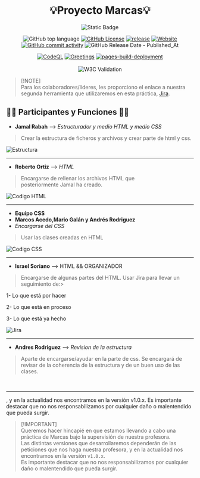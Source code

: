 
<h1 align="center">💡Proyecto Marcas💡</h1>


<div align="center">
  
![Static Badge](https://img.shields.io/badge/Saludo-Bienvenidos%20a%20nuestra%20Practica-orange?style=for-the-badge&logo=bandsintown&logoColor=%23fff)

![GitHub top language](https://img.shields.io/github/languages/top/IsraC0d33/Proyecto1Marcas?logo=html5)
[![GitHub License](https://img.shields.io/github/license/IsraC0d33/Proyecto1Marcas)](https://github.com/IsraC0d33/Proyecto1Marcas?tab=MIT-1-ov-file#readme)
[![release](https://img.shields.io/github/v/release/IsraC0d33/Proyecto1Marcas)](https://github.com/IsraC0d33/Proyecto1Marcas/releases)
[![Website](https://img.shields.io/website?url=https%3A%2F%2Fisrac0d33.github.io%2FProyecto1Marcas%2F&logo=webauthn&logoColor=%23000&labelColor=%23fff)](https://israc0d33.github.io/Proyecto1Marcas/)
[![GitHub commit activity](https://img.shields.io/github/commit-activity/t/IsraC0d33/Proyecto1Marcas)](https://github.com/IsraC0d33/Proyecto1Marcas/graphs/contributors)
![GitHub Release Date - Published_At](https://img.shields.io/github/release-date/IsraC0d33/Proyecto1Marcas?display_date=published_at&logo=wakatime&logoColor=%23EE3124)


[![CodeQL](https://github.com/IsraC0d33/Proyecto1Marcas/actions/workflows/codeql.yml/badge.svg)](https://github.com/IsraC0d33/Proyecto1Marcas/actions/workflows/codeql.yml)
[![Greetings](https://github.com/IsraC0d33/Proyecto1Marcas/actions/workflows/greetings.yml/badge.svg)](https://github.com/IsraC0d33/Proyecto1Marcas/actions/workflows/greetings.yml)
[![pages-build-deployment](https://github.com/IsraC0d33/Proyecto1Marcas/actions/workflows/pages/pages-build-deployment/badge.svg)](https://github.com/IsraC0d33/Proyecto1Marcas/actions/workflows/pages/pages-build-deployment)
<br>
<br>
![W3C Validation](https://img.shields.io/w3c-validation/html?targetUrl=https%3A%2F%2Fvalidator.w3.org%2Fnu%3F%2Fdoc%3Dhttps%253A%252F%252Fgithub.com%252FIsraC0d33%252FProyecto1Marcas%252Fblob%252Fmain%252Findex.html&preset=HTML%2C%20SVG%201.1%2C%20MathML%203.0&style=plastic&logo=w3schools)
</div>

> [!NOTE]\
> Para los colaboradores/líderes, les proporciono el enlace a nuestra segunda herramienta que utilizaremos en esta práctica, [Jira](https://pruebaisra.atlassian.net/jira/software/projects/KAN/boards/1).


## 🧑‍💻 Participantes y Funciones 🧑‍💻
- **Jamal Rabah** --> _Estructurador y medio HTML y medio CSS_
> Crear la estructura de ficheros y archivos y crear parte de html y css.

![Estructura](https://github.com/IsraC0d33/Proyecto1Marcas/assets/150441668/2ad68054-044b-4003-8a83-582c2f77c350)

-------------------------------------------------------------------------------------

- **Roberto Ortiz** --> _HTML_
> Encargarse de rellenar los archivos HTML que posteriormente Jamal ha creado.

![Codigo HTML](https://github.com/IsraC0d33/Proyecto1Marcas/assets/150441668/52bbf39a-178b-4b53-8f03-21f3ec3b8881)

-------------------------------------------------------------------------------------

- **Equipo CSS**
- **Marcos Acedo,Mario Galán y Andrés Rodriguez**
- _Encargarse del CSS_
> Usar las clases creadas en HTML

![Codigo CSS](https://github.com/IsraC0d33/Proyecto1Marcas/assets/150441668/6d4732da-7c8b-454b-b931-4a82e14dc684)

-------------------------------------------------------------------------------------

- **Israel Soriano** --> HTML && ORGANIZADOR
> Encargarse de algunas partes del HTML.
> Usar Jira para llevar un seguimiento de:>
  
1- Lo que está por hacer
  
2- Lo que está en proceso

3- Lo que está ya hecho

![Jira](https://github.com/IsraC0d33/Proyecto1Marcas/assets/150441668/6d58a8d9-b76c-477b-a9ad-0d53d3357624)

-------------------------------------------------------------------------------------

- **Andres Rodriguez** --> _Revision de la estructura_
> Aparte de encargarse/ayudar en la parte de css.
> Se encargará de revisar de la coherencia de la estructura y de un buen uso de las clases.

<br>
<hr>

, y en la actualidad nos encontramos en la versión v1.0.x. Es importante destacar que no nos responsabilizamos por cualquier daño o malentendido que pueda surgir.

> [!IMPORTANT]\
> Queremos hacer hincapié en que estamos llevando a cabo una práctica de Marcas bajo la supervisión de nuestra profesora.\
> Las distintas versiones que desarrollaremos dependerán de las peticiones que nos haga nuestra profesora, y en la actualidad nos encontramos en la versión `v1.0.x`.\
> Es importante destacar que no nos responsabilizamos por cualquier daño o malentendido que pueda surgir.




